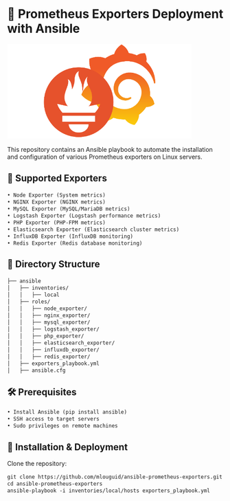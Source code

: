 # 📌 Prometheus Exporters Deployment with Ansible

<img src="./imgs/img.png" alt="exporter promtheus" />

This repository contains an Ansible playbook to automate the installation and configuration of various Prometheus exporters on Linux servers.

## 🚀 Supported Exporters
	• Node Exporter (System metrics)
	• NGINX Exporter (NGINX metrics)
	• MySQL Exporter (MySQL/MariaDB metrics)
	• Logstash Exporter (Logstash performance metrics)
	• PHP Exporter (PHP-FPM metrics)
	• Elasticsearch Exporter (Elasticsearch cluster metrics)
	• InfluxDB Exporter (InfluxDB monitoring)
	• Redis Exporter (Redis database monitoring)

## 📂 Directory Structure
```
├── ansible
│   ├── inventories/
│   │   ├── local
│   ├── roles/
│   │   ├── node_exporter/
│   │   ├── nginx_exporter/
│   │   ├── mysql_exporter/
│   │   ├── logstash_exporter/
│   │   ├── php_exporter/
│   │   ├── elasticsearch_exporter/
│   │   ├── influxdb_exporter/
│   │   ├── redis_exporter/
│   ├── exporters_playbook.yml
│   ├── ansible.cfg
```

## 🛠 Prerequisites
	• Install Ansible (pip install ansible)
	• SSH access to target servers
	• Sudo privileges on remote machines
 
## 🎯 Installation & Deployment

Clone the repository:
```
git clone https://github.com/mlouguid/ansible-prometheus-exporters.git
cd ansible-prometheus-exporters
ansible-playbook -i inventories/local/hosts exporters_playbook.yml
```
